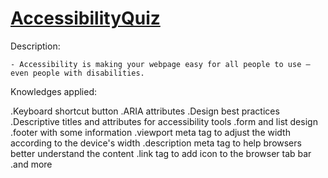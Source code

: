 # [AccessibilityQuiz](https://lucasdota.github.io/AccessibilityQuiz/)
 
Description:

    - Accessibility is making your webpage easy for all people to use – even people with disabilities.

Knowledges applied:

   .Keyboard shortcut button
   .ARIA attributes
   .Design best practices
   .Descriptive titles and attributes for accessibility tools
   .form and list design
   .footer with some information
   .viewport meta tag to adjust the width according to the device's width
   .description meta tag to help browsers better understand the content
   .link tag to add icon to the browser tab bar
   .and more

    
